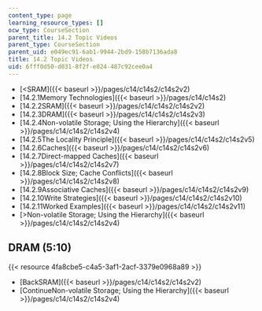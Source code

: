 ```yaml
---
content_type: page
learning_resource_types: []
ocw_type: CourseSection
parent_title: 14.2 Topic Videos
parent_type: CourseSection
parent_uid: e049ec91-6ab1-9944-2bd9-158b7136ada8
title: 14.2 Topic Videos
uid: 6fff0d50-d031-8f2f-e024-487c92cee0a4
---
```


*   [\<SRAM]({{< baseurl >}}/pages/c14/c14s2/c14s2v2)
*   [14.2.1Memory Technologies]({{< baseurl >}}/pages/c14/c14s2)
*   [14.2.2SRAM]({{< baseurl >}}/pages/c14/c14s2/c14s2v2)
*   [14.2.3DRAM]({{< baseurl >}}/pages/c14/c14s2/c14s2v3)
*   [14.2.4Non-volatile Storage; Using the Hierarchy]({{< baseurl >}}/pages/c14/c14s2/c14s2v4)
*   [14.2.5The Locality Principle]({{< baseurl >}}/pages/c14/c14s2/c14s2v5)
*   [14.2.6Caches]({{< baseurl >}}/pages/c14/c14s2/c14s2v6)
*   [14.2.7Direct-mapped Caches]({{< baseurl >}}/pages/c14/c14s2/c14s2v7)
*   [14.2.8Block Size; Cache Conflicts]({{< baseurl >}}/pages/c14/c14s2/c14s2v8)
*   [14.2.9Associative Caches]({{< baseurl >}}/pages/c14/c14s2/c14s2v9)
*   [14.2.10Write Strategies]({{< baseurl >}}/pages/c14/c14s2/c14s2v10)
*   [14.2.11Worked Examples]({{< baseurl >}}/pages/c14/c14s2/c14s2v11)
*   [\>Non-volatile Storage; Using the Hierarchy]({{< baseurl >}}/pages/c14/c14s2/c14s2v4)

DRAM (5:10)
-----------

{{< resource 4fa8cbe5-c4a5-3af1-2acf-3379e0968a89 >}}

*   [BackSRAM]({{< baseurl >}}/pages/c14/c14s2/c14s2v2)
*   [ContinueNon-volatile Storage; Using the Hierarchy]({{< baseurl >}}/pages/c14/c14s2/c14s2v4)
